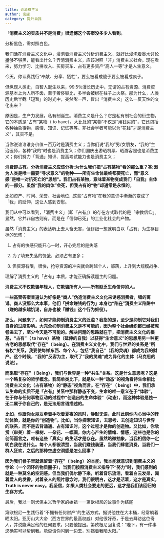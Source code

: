 ```yaml
---
title: 论消费主义
author: 寓庸
category: 提升自我
---
```

**「消费主义的实质并不是消费」很遗憾这个答案没多少人看到。**

分析黑色，需对照白色。

我们活在消费主义文化中，浸泡着消费主义分析消费主义，就好比浸泡着墨水讨论墨够不够黑，能看出什么？弄清消费主义，应该对照「非」消费主义社会。现在看来，努力学习、比拼收入、买房买车、占有更多资产“高人一等”才是人生意义。

今天，你认真践行“奉献、分享、牺牲”，要么被看成傻子要么被看成疯子。

但纵观人类史，自智人诞生以来，99.5％漫长历史中，无谓的占有资源、消费资源基本上为人所不齿，至于奢侈攀比，多半会被绑在柱子上火祭。那为什么，人类历史后半截「短暂」的时光中，突然嘭一声，冒出「消费主义」这么一反天性的文化出来？

原因是，生产力发展，私有制诞生。消费主义是什么？它是私有制社会的衍生物，它的本质是“占有”某物（ to have）。大比处的“某物”不仅是“用钱买的”，它还包括各种抽象事物，感情、知识、记忆等等。非社会学者可能以为“花钱”才是消费主义”，其实不是。

当你说谁谁谁身价值ー百万时是消费主义；当你们说“我的”男/女朋友，“我的”主治医师，各种“我的”时也是消费主义；你们国庆出游晒机票、晒游客照也是消费主义；你们努力「背通」知识、提高考试能力也是消费主义；

**消费即占有。分析消费主义应该分析:为什么我们把“占有某物”看的那么重？答:因为人类是唯一需要“寻求意义”的物种——所有生命体最终都要死亡，而“意义感”是唯一对抗死亡的“思想”。我们占有某物，意味着某物变成我们「自我」主体的一部分。虽然“我的肉体”会死，但我占有的“物”却通常是永恒的。**

比如资产、时间、荣誉、社会地位…这些“占有物”在我的意识中漸漸的变成了「我」的延伸，这让人感到安慰。

我们从中可以看到，「消费主义」（即『占有』）的存在方式取代的是「宗教信仰」。显然，它并非自古则有，而是在「信仰已死」的工业化社会的产物。

虽然「消费主义」的表达听上去人畜无害，但仔细一想就明白以「占有」为生存目标的恐怖：

1. 占有的快感只能开心ー时，开心完后的是失落

2. 为了填充失落的饥饿，必须占有更多；

3. 但资源有限，很快，抢夺资源的冲突就会跨越个人，部落，上升到大规模战争.

理解了消费主义的「占有」本质，才能正确解读题主的问题。

**消费主义不仅欺骗年轻人，它欺骗所有人——所有缺乏生命信仰的人。**

**一些高赞答案普遍认为好像是“商人”伪造消费主义文化来诱惑消费者，错的离谱。商人没那么大本事，他们「拼命赚钱的行为」本身也“陷在”消费主义陷阱中（赚的越多越饥渴，自身也被『赚钱』这个行为奴役）。**

**那么，问题来了，如何才能抑制消费主义的泛滥？我指的是，至少是抑制它对我们自身的过度影响。大完全抑制消费主义是不可能的，因为整个社会组织都已经被席卷进去了，至少今天是不可能的。解决问题的思路就在于，把消费主义文化的根基，“占有”（ to have）某物（延伸的自我）以获得“生命意义”的思想用另一种更古老的思想取代“存在”（ being）。在消费主义文化中，我们与世界的关系是“所有权”关系，我要使每样东西、每个人，包括“我自己”（我的灵魂）都成为我的财产。这个时候，“我的”反客为主，取代了“我的灵魂”成为异化的主体（马克思的说法）。**

**而采取“存在”（ Being），我们与世界是一种“共生”关系。这是什么意思呢？这是一个略复杂的哲学概念。我简单类比下，就是以一种“动态”的视角看待生命相比消费主义文化（占有某物）的“静态”视角而言。在“存在”（ being）中，我们承认生命的实质不是『占有』关系中那样静态不变，生命的唯一意义在于“体验”，在于你与任何事物互动的过程中“创造出的生命体验”（动态），而这种体验是独一无二属于你自己的，是无法用言语描述的。**

**比如，你跟你女朋友牵着手吹着夏夜的风时，静默无语，此时此刻你内心当中的悸动体验，就是你的“创造物”。比如，当你探索知识，去思考、去创造知识与世界的联系，而不是去背诵通、占有知识时，这个过程才是你的创造物。又比如，你欣赏（审美）着一棵树、一朵花、一幅画，你内心产生的情绪、情感，这些也是你的创简而言之，唯有这些「真实」的生活才是存在。虽然略微抽象，当我相信你一定明白我在说什么。每个人都很清楚，当我们赚钱装逼，当我们肆意消费，当我们一群人狂欢，之后的那种空虚空洞感是怎么回事？**

**因为我们骨子里就保留着“存在”（ being）的本能，我本能就意识到消费主义的悖论（一个闭环的物质圈子），当我们按照消费主义指导下“努力”时，我们感到的就是一种莫名的空洞感。但当我们偶尔静下来，听着音乐流泪，看着白云发呆，闻着爱人的发香，对着亲人的照片思念时，我们很明白，这才是活着，这才是真实。Truth is never easy。我坚信，如果人类社会要走的更远，这才是我们该回归的生存方式。**

最后，我以一则犬儒主义哲学家的始祖一一第欧根尼的故事作为结尾

第欧根尼一生践行着“不拥有任何财产”的生活方式，据说他住在大木桶，经常躺着晒太阳。亚历山大大帝（西方世界的最高权威）对他很好奇，于是去拜访这位奇人，并说能满足他的任何要求，只要他提出。第欧根尼回复说：“陛下，有一件事您确实可以帮到我。能否请你闪到一边去，别挡着我晒太阳。”